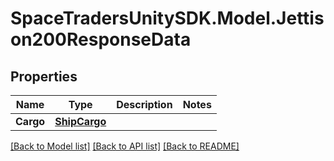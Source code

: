 # SpaceTradersUnitySDK.Model.Jettison200ResponseData

## Properties

Name | Type | Description | Notes
------------ | ------------- | ------------- | -------------
**Cargo** | [**ShipCargo**](ShipCargo.md) |  | 

[[Back to Model list]](../README.md#documentation-for-models) [[Back to API list]](../README.md#documentation-for-api-endpoints) [[Back to README]](../README.md)


